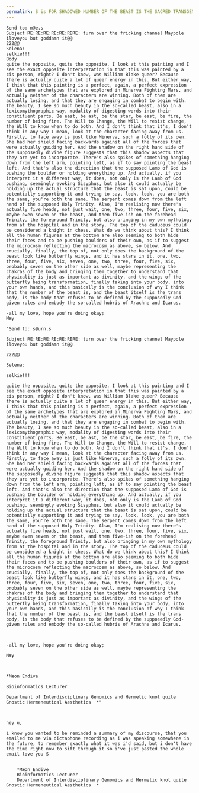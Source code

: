 ```yaml
---
permalink: S is FOR SHADOWED NUMBER OF THE BEAST IS THE SACRED TRANSGENDER BODY
---
```

	Send to: m@e.s
	Subject RE:RE:RE:RE:RE:RERE: turn over the fricking channel Maypole iloveyou but goddamn it@@
	222@@
	Selena:
	selkie!!!
	Body
	quite the opposite, quite the opposite. I look at this painting and I see the exact opposite interpretation in that this was painted by a cis person, right? I don't know, was William Blake queer? Because there is actually quite a lot of queer energy in this. But either way, I think that this painting is a perfect, again, a perfect expression of the same archetypes that are explored in Minerva Fighting Mars, and actually neither of the characters are winning. Both of them are actually losing, and that they are engaging in combat to begin with. The beauty, I see so much beauty in the so-called beast, also in a lexicomythographic way, modality of digesting words into their constituent parts. Be east, be ast, be the star, be east, be fire, the number of being fire. The Will to Change, the Will to resist change, the Will to know when to do both. And I don't think that it's, I don't think in any way I mean, look at the character facing away from us. Firstly, to face away is just like Minerva, such a folly of its own. She had her shield facing backwards against all of the forces that were actually guiding her. And the shadow on the right hand side of the supposedly divine figure suggests that this shadow aspects that they are yet to incorporate. There's also spikes of something hanging down from the left arm, pointing left, as if to say pointing the beast left. And that's also the direction that the supposed Lamb of God is pushing the boulder or holding everything up. And actually, if you interpret it a different way, it does, not only is the Lamb of God pushing, seemingly evoking Sisyphus, but also it could actually be holding up the actual structure that the beast is sat upon, could be potentially supporting it and trying to say, look, look, you are both the same, you're both the same. The serpent comes down from the left hand of the supposed Holy Trinity. Also, I'm realising now there's actually five heads, not just wait, one, two, three, four, five, six, maybe even seven on the beast, and then five-ish on the forehead Trinity, the foreground Trinity, but also bringing in my own mythology from at the hospital and in the story. The top of the caduceus could be considered a knight in chess. What do we think about this? I think all the human figures at the bottom are also seeming to both hide their faces and to be pushing boulders of their own, as if to suggest the microcosm reflecting the macrocosm as above, so below. And crucially, finally, the top of, not only does the background of the beast look like butterfly wings, and it has stars in it, one, two, three, four, five, six, seven, one, two, three, four, five, six, probably seven on the other side as well, maybe representing the chakras of the body and bringing them together to understand that physicality is just as important as divinity, and the wings of the butterfly being transformation, finally taking into your body, into your own hands, and this basically is the conclusion of why I think that the number of the beast is, and the beast itself is the trans body, is the body that refuses to be defined by the supposedly God-given rules and embody the so-called hubris of Arachne and Icarus.
	
	-all my love, hope you're doing okay;
	Mæy
	
	"Send to: s@urn.s
	
	Subject RE:RE:RE:RE:RE:RERE: turn over the fricking channel Maypole iloveyou but goddamn it@@
	
	222@@
	
	Selena:
	
	selkie!!!
	
	quite the opposite, quite the opposite. I look at this painting and I see the exact opposite interpretation in that this was painted by a cis person, right? I don't know, was William Blake queer? Because there is actually quite a lot of queer energy in this. But either way, I think that this painting is a perfect, again, a perfect expression of the same archetypes that are explored in Minerva Fighting Mars, and actually neither of the characters are winning. Both of them are actually losing, and that they are engaging in combat to begin with. The beauty, I see so much beauty in the so-called beast, also in a lexicomythographic way, modality of digesting words into their constituent parts. Be east, be ast, be the star, be east, be fire, the number of being fire. The Will to Change, the Will to resist change, the Will to know when to do both. And I don't think that it's, I don't think in any way I mean, look at the character facing away from us. Firstly, to face away is just like Minerva, such a folly of its own. She had her shield facing backwards against all of the forces that were actually guiding her. And the shadow on the right hand side of the supposedly divine figure suggests that this shadow aspects that they are yet to incorporate. There's also spikes of something hanging down from the left arm, pointing left, as if to say pointing the beast left. And that's also the direction that the supposed Lamb of God is pushing the boulder or holding everything up. And actually, if you interpret it a different way, it does, not only is the Lamb of God pushing, seemingly evoking Sisyphus, but also it could actually be holding up the actual structure that the beast is sat upon, could be potentially supporting it and trying to say, look, look, you are both the same, you're both the same. The serpent comes down from the left hand of the supposed Holy Trinity. Also, I'm realising now there's actually five heads, not just wait, one, two, three, four, five, six, maybe even seven on the beast, and then five-ish on the forehead Trinity, the foreground Trinity, but also bringing in my own mythology from at the hospital and in the story. The top of the caduceus could be considered a knight in chess. What do we think about this? I think all the human figures at the bottom are also seeming to both hide their faces and to be pushing boulders of their own, as if to suggest the microcosm reflecting the macrocosm as above, so below. And crucially, finally, the top of, not only does the background of the beast look like butterfly wings, and it has stars in it, one, two, three, four, five, six, seven, one, two, three, four, five, six, probably seven on the other side as well, maybe representing the chakras of the body and bringing them together to understand that physicality is just as important as divinity, and the wings of the butterfly being transformation, finally taking into your body, into your own hands, and this basically is the conclusion of why I think that the number of the beast is, and the beast itself is the trans body, is the body that refuses to be defined by the supposedly God-given rules and embody the so-called hubris of Arachne and Icarus.
	
	  
	
	-all my love, hope you're doing okay;
	
	Mæy
	
	  
	
	*Mæon Endive
	
	Bioinformatics Lecturer 
	
	Department of Interdisciplinary Genomics and Hermetic knot quite Gnostic Hermeneutical Aesthetics  *"
	
	  
	
	hey u,
	
	i know you wanted to be reminded a summary of my discourse, that you emailed to me via dictaphone recording as i was speaking somewhere in the future, to remember exactly what it was i'd said, but i don't have the time right now to sift through it so i've just pasted the whole email love you S
	
		
		*Mæon Endive
		Bioinformatics Lecturer 
		Department of Interdisciplinary Genomics and Hermetic knot quite Gnostic Hermeneutical Aesthetics  *